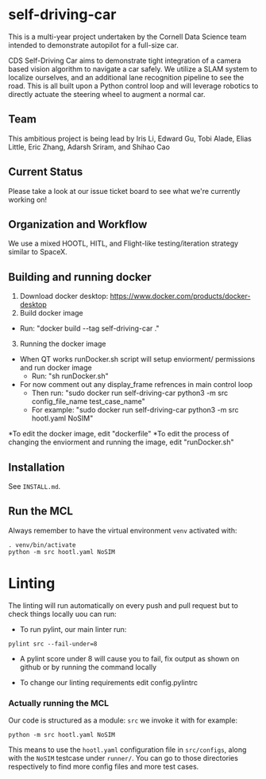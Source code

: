 # self-driving-car
This is a multi-year project undertaken by the Cornell Data Science team intended to demonstrate autopilot for a full-size car.

CDS Self-Driving Car aims to demonstrate tight integration of a camera based vision algorithm to navigate a car safely. We utilize a SLAM system to localize ourselves, and an additional lane recognition pipeline to see the road. This is all built upon a Python control loop and will leverage robotics to directly actuate the steering wheel to augment a normal car.

## Team
This ambitious project is being lead by Iris Li, Edward Gu, Tobi Alade, Elias Little, Eric Zhang, Adarsh Sriram, and Shihao Cao

## Current Status
Please take a look at our issue ticket board to see what we're currently working on!

## Organization and Workflow
We use a mixed HOOTL, HITL, and Flight-like testing/iteration strategy similar to SpaceX.

## Building and running docker
1. Download docker desktop: https://www.docker.com/products/docker-desktop
2. Build docker image
  - Run: "docker build --tag self-driving-car ."
3. Running the docker image
  - When QT works runDocker.sh script will setup enviorment/ permissions and run docker image
    - Run: "sh runDocker.sh"
  - For now comment out any display_frame refrences in main control loop
    - Then run: "sudo docker run self-driving-car python3 -m src config_file_name test_case_name"
    - For example: "sudo docker run self-driving-car python3 -m src hootl.yaml NoSIM"

*To edit the docker image, edit "dockerfile" 
*To edit the process of changing the enviorment and running the image, edit "runDocker.sh"

## Installation

See `INSTALL.md`.

## Run the MCL

Always remember to have the virtual environment `venv` activated with: 

```
. venv/bin/activate
python -m src hootl.yaml NoSIM
```

# Linting
The linting will run automatically on every push and pull request but to check things locally uou can run:
- To run pylint, our main linter run:

```pylint src --fail-under=8```
- A pylint score under 8 will cause you to fail, fix output as shown on github or by running the command locally

* To change our linting requirements edit config.pylintrc

### Actually running the MCL

Our code is structured as a module: `src` we invoke it with for example:


```
python -m src hootl.yaml NoSIM
```

This means to use the `hootl.yaml` configuration file in `src/configs`, along with the
`NoSIM` testcase under `runner/`. You can go to those directories respectively to find more config files
and more test cases.
